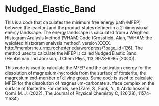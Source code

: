 # Nudged_Elastic_Band
This is a code that calculates the minimum free energy path (MFEP) between the reactant and the product states defined in a 2-dimensional energy landscape. The energy landscape is calculated from a Weighted Histogram Analysis Method (WHAM) Code (Grossfield, Alan, “WHAM: the weighted histogram analysis method”, version XXXX, http://membrane.urmc.rochester.edu/wordpress/?page_id=126). The method used to calculate the MFEP is called Nudged Elastic Band (Henkelman and Jonsson, J Chem Phys, 113, 9978-9985 (2000)). 

This code is used to calculate the MFEP and the activation energy for the dissolution of magnesium-hydroxide from the surface of forsterite, the magnesium end-member of olivine group. Same code is used to calculate MFEP for the dissolution of magnesium-carbonate surface complex on the surface of forsterite. For details, see (Zare, S., Funk, A., & Abdolhosseini Qomi, M. J. (2022). The Journal of Physical Chemistry C, 126(28), 11574-11584.)
